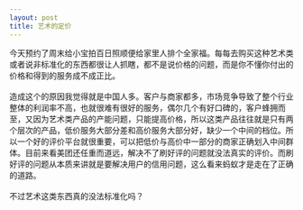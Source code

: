 ```yaml
---
layout: post
title: 艺术的定价
---
```

今天预约了周末给小宝拍百日照顺便给家里人排个全家福。每每去购买这种艺术类或者说非标准化的东西都很让人抓瞎，都不是说价格的问题，而是你不懂你付出的价格和得到的服务成不成正比。<br />
<br />造成这个的原因我觉得就是中国人多。客户与商家都多，市场竞争导致了整个行业整体的利润率不高，也就很难有很好的服务，偶尔几个有好口碑的，客户蜂拥而至，又因为艺术类产品的产能问题，只能提高价格，所以这类产品往往就是只有两个层次的产品，低价服务大部分差和高价服务大部分好，缺少一个中间的档位。所以一个好的评价平台就很重要，可以把低价与高价中一部分的商家正确划入中间群体。目前来看美团还任重而道远，解决不了刷好评的问题就没法真实的评价。而刷好评的问题从本质来讲就是要解决用户的信用问题，这么看来蚂蚁才是走在了正确的道路。<br />
<br />不过艺术这类东西真的没法标准化吗？

